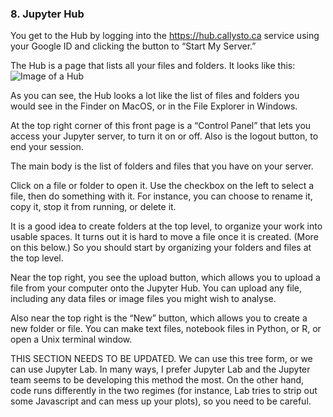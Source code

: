 ### 8. Jupyter Hub

You get to the Hub by logging into the <https://hub.callysto.ca> service using your Google ID  and clicking the button to “Start My Server.”

The Hub is a page that lists all your files and folders. It looks like this:
![Image of a Hub](/assets/Hub.png)

As you can see, the Hub looks a lot like the list of files and folders you would see in the Finder on MacOS, or in the File Explorer in Windows.

At the top right corner of this front page is a “Control Panel” that lets you access your Jupyter server, to turn it on or off. Also is the logout button, to end your session.

The main body is the list of folders and files that you have on your server.

Click on a file or folder to open it. Use the checkbox on the left to select a file, then do something with it. For instance, you can choose to rename it, copy it, stop it from running, or delete it.

It is a good idea to create folders at the top level, to organize your work into usable spaces. It turns out it is hard to move a file once it is created. (More on this below.) So you should start by organizing your folders and files at the top level.

Near the top right, you see the upload button, which allows you to upload a file from your computer onto the Jupyter Hub. You can upload any file, including any data files or image files you might wish to analyse.

Also near the top right is the “New” button, which allows you to create a new folder or file. You can make text files, notebook files in Python, or R, or open a Unix terminal window.

THIS SECTION NEEDS TO BE UPDATED. We can use this tree form, or we can use Jupyter Lab. In many ways, I prefer Jupyter Lab and the Jupyter team seems to be developing this method the most. On the other hand, code runs differently in the two regimes (for instance, Lab tries to strip out some Javascript and can mess up your plots), so you need to be careful.

